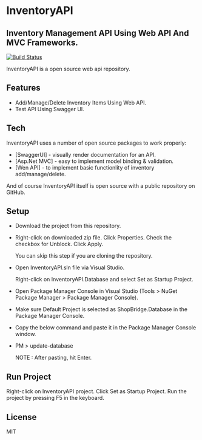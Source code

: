 # InventoryAPI

## Inventory Management API Using Web API And MVC Frameworks.

[![Build Status](https://travis-ci.org/joemccann/dillinger.svg?branch=master)](https://travis-ci.org/joemccann/dillinger)

InventoryAPI is a open source web api repository.

## Features

- Add/Manage/Delete Inventory Items Using Web API.
- Test API Using Swagger UI.

## Tech

InventoryAPI uses a number of open source packages to work properly:

- [SwaggerUI] - visually render documentation for an API.
- [Asp.Net MVC] - easy to implement model binding & validation.
- [Wen API] - to implement basic functionlity of inventory add/manage/delete.

And of course InventoryAPI itself is open source with a public repository
on GitHub.

## Setup

- Download the project from this repository.

- Right-click on downloaded zip file. Click Properties. Check the checkbox for Unblock. Click Apply.

	You can skip this step if you are cloning the repository.

- Open InventoryAPI.sln file via Visual Studio.

	Right-click on InventoryAPI.Database and select Set as Startup Project.

-   Open Package Manager Console in Visual Studio (Tools > NuGet Package Manager > Package Manager Console).

-   Make sure Default Project is selected as ShopBridge.Database in the Package Manager Console.

-   Copy the below command and paste it in the Package Manager Console window.

- PM > update-database

  NOTE : After pasting, hit Enter.

## Run Project

Right-click on InventoryAPI project. Click Set as Startup Project.
Run the project by pressing F5 in the keyboard.

## License

MIT
